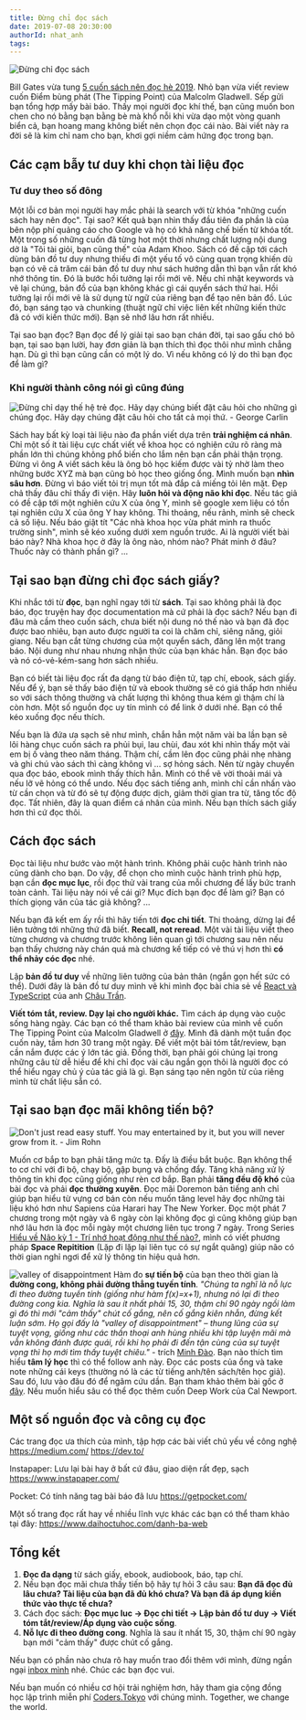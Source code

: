 ```yaml
---
title: Đừng chỉ đọc sách
date: 2019-07-08 20:30:00
authorId: nhat_anh
tags:
---
```


![Đừng chỉ đọc sách](https://res.cloudinary.com/djeghcumw/image/upload/v1562255949/blog/Webp.net-resizeimage_3.png)

Bill Gates vừa tung [5 cuốn sách nên đọc hè 2019](https://www.youtube.com/watch?v=gTjXTRz4dDw). Nhỏ bạn vừa viết review cuốn Điểm bùng phát (The Tipping Point) của Malcolm Gladwell. Sếp gửi bạn tổng hợp mấy bài báo. Thấy mọi người đọc khí thế, bạn cũng muốn bon chen cho nó bằng bạn bằng bè mà khổ nỗi khi vừa dạo một vòng quanh biển cả, bạn hoang mang không biết nên chọn đọc cái nào. Bài viết này ra đời sẽ là kim chỉ nam cho bạn, khơi gợi niềm cảm hứng đọc trong bạn.

<!-- more -->

## Các cạm bẫy tư duy khi chọn tài liệu đọc

### Tư duy theo số đông

Một lỗi cơ bản mọi người hay mắc phải là search với từ khóa "những cuốn sách hay nên đọc". Tại sao? Kết quả bạn nhìn thấy đầu tiên đa phần là của bên nộp phí quảng cáo cho Google và họ có khả năng chế biến từ khóa tốt. Một trong số những cuốn đã từng hot một thời nhưng chất lượng nội dung dở là "Tôi tài giỏi, bạn cũng thế" của Adam Khoo. Sách có đề cập tới cách dùng bản đồ tư duy nhưng thiếu đi một yếu tố vô cùng quan trọng khiến dù bạn có vẽ cả trăm cái bản đồ tư duy như sách hướng dẫn thì bạn vẫn rất khó nhớ thông tin. Đó là bước hồi tưởng lại rồi mới vẽ. Nếu chỉ nhặt keywords và vẽ lại chúng, bản đồ của bạn không khác gì cái quyển sách thứ hai. Hồi tưởng lại rồi mới vẽ là sử dụng từ ngữ của riêng bạn để tạo nên bản đồ. Lúc đó, bạn sáng tạo và chunking (thuật ngữ chỉ việc liên kết những kiến thức đã có với kiến thức mới). Bạn sẽ nhớ lâu hơn rất nhiều.

Tại sao bạn đọc? Bạn đọc để lý giải tại sao bạn chán đời, tại sao gấu chó bỏ bạn, tại sao bạn lười, hay đơn giản là bạn thích thì đọc thôi như mình chẳng hạn. Dù gì thì bạn cũng cần có một lý do. Vì nếu không có lý do thì bạn đọc để làm gì?

### Khi người thành công nói gì cũng đúng

![Đừng chỉ dạy thế hệ trẻ đọc. Hãy dạy chúng biết đặt câu hỏi cho những gì chúng đọc. Hãy dạy chúng đặt câu hỏi cho tất cả mọi thứ. - George Carlin](https://res.cloudinary.com/djeghcumw/image/upload/v1562255593/blog/Webp.net-resizeimage_2.png)

Sách hay bất kỳ loại tài liệu nào đa phần viết dựa trên **trải nghiệm cá nhân**. Chỉ một số ít tài liệu cực chất viết về khoa học có nghiên cứu rõ ràng mà phần lớn thì chúng không phổ biến cho lắm nên bạn cần phải thận trọng. Đừng vì ông A viết sách kêu là ông bỏ học kiếm được vài tỷ nhờ làm theo những bước XYZ mà bạn cũng bỏ học theo giống ổng. Mình muốn bạn **nhìn sâu hơn**. Đừng vì báo viết tỏi trị mụn tốt mà đắp cả miếng tỏi lên mặt. Đẹp chả thấy đâu chỉ thấy đi viện. Hãy **luôn hỏi và động não khi đọc**. Nếu tác giả có đề cập tới một nghiên cứu X của ông Y, mình sẽ google xem liệu có tồn tại nghiên cứu X của ông Y hay không. Thi thoảng, nếu rảnh, mình sẽ check cả số liệu. Nếu báo giật tít "Các nhà khoa học vừa phát minh ra thuốc trường sinh", mình sẽ kéo xuống dưới xem nguồn trước. Ai là người viết bài báo này? Nhà khoa học ở đây là ông nào, nhóm nào? Phát minh ở đâu? Thuốc này có thành phần gì? ...

## Tại sao bạn đừng chỉ đọc sách giấy?

Khi nhắc tới từ **đọc**, bạn nghĩ ngay tới từ **sách**. Tại sao không phải là đọc báo, đọc truyện hay đọc documentation mà cứ phải là đọc sách? Nếu bạn đi đâu mà cầm theo cuốn sách, chưa biết nội dung nó thế nào và bạn đã đọc được bao nhiêu, bạn auto được người ta coi là chăm chỉ, siêng năng, giỏi giang. Nếu bạn cắt từng chương của một quyển sách, đăng lên một trang báo. Nội dung như nhau nhưng nhận thức của bạn khác hẳn. Bạn đọc báo và nó có-vẻ-kém-sang hơn sách nhiều.

Bạn có biết tài liệu đọc rất đa dạng từ báo điện tử, tạp chí, ebook, sách giấy. Nếu để ý, bạn sẽ thấy báo điện tử và ebook thường sẽ có giá thấp hơn nhiều so với sách thông thường và chất lượng thì không thua kém gì thậm chí là còn hơn. Một số nguồn đọc uy tín mình có để link ở dưới nhé. Bạn có thể kéo xuống đọc nếu thích.

Nếu bạn là đứa ưa sạch sẽ như mình, chắn hẳn một năm vài ba lần bạn sẽ lôi hàng chục cuốn sách ra phủi bụi, lau chùi, đau xót khi nhìn thấy một vài em bị ố vàng theo năm tháng. Thậm chí, cầm lên đọc cũng phải nhẹ nhàng và ghi chú vào sách thì càng không vì ... sợ hỏng sách. Nên từ ngày chuyển qua đọc báo, ebook mình thấy thích hẳn. Mình có thể vẽ vời thoải mái và nếu lỡ vẽ hỏng có thể undo. Nếu đọc sách tiếng anh, mình chỉ cần nhấn vào từ cần chọn và từ đó sẽ tự động được dịch, giảm thời gian tra từ, tăng tốc độ đọc. Tất nhiên, đây là quan điểm cá nhân của mình. Nếu bạn thích sách giấy hơn thì cứ đọc thôi.

## Cách đọc sách

Đọc tài liệu như bước vào một hành trình. Không phải cuộc hành trình nào cũng dành cho bạn. Do vậy, để chọn cho mình cuộc hành trình phù hợp, bạn cần **đọc mục lục**, rồi đọc thử vài trang của mỗi chương để lấy bức tranh toàn cảnh. Tài liệu này nói về cái gì? Mục đích bạn đọc để làm gì? Bạn có thích giọng văn của tác giả không? ...

Nếu bạn đã kết em ấy rồi thì hãy tiến tới **đọc chi tiết**. Thi thoảng, dừng lại để liên tưởng tới những thứ đã biết. **Recall, not reread**. Một vài tài liệu viết theo từng chương và chương trước không liên quan gì tới chương sau nên nếu bạn thấy chương này chán quá mà chương kế tiếp có vẻ thú vị hơn thì **có thể nhảy cóc đọc** nhé.

Lập **bản đồ tư duy** về những liên tưởng của bản thân (ngắn gọn hết sức có thể). Dưới đây là bản đồ tư duy mình vẽ khi mình đọc bài chia sẻ về [React và TypeScript](https://coders.tokyo/2019/06/29/react-typescript-p1/) của anh [Châu Trần](https://github.com/nartc).

**Viết tóm tắt, review. Dạy lại cho người khác.** Tìm cách áp dụng vào cuộc sống hàng ngày. Các bạn có thể tham khảo bài review của mình về cuốn The Tipping Point của Malcolm Gladwell ở [đây](https://www.facebook.com/japananh/posts/748801368851555?__tn__=K-R). Mình đã dành một tuần đọc cuốn này, tầm hơn 30 trang một ngày. Để viết một bài tóm tắt/review, bạn cần nắm được các ý lớn tác giả. Đồng thời, bạn phải gói chúng lại trong những câu từ dễ hiểu để khi chỉ đọc vài câu ngắn gọn thôi là người đọc có thể hiểu ngay chủ ý của tác giả là gì. Bạn sáng tạo nên ngôn từ của riêng mình từ chất liệu sẵn có.

## Tại sao bạn đọc mãi không tiến bộ?

![Don't just read easy stuff. You may entertained by it, but you will never grow from it. - Jim Rohn](https://res.cloudinary.com/djeghcumw/image/upload/v1562255594/blog/Webp.net-resizeimage.png)

Muốn cơ bắp to bạn phải tăng mức tạ. Đấy là điều bắt buộc. Bạn không thể to cơ chỉ với đi bộ, chạy bộ, gập bụng và chống đẩy. Tăng khả năng xử lý thông tin khi đọc cũng giống như rèn cơ bắp. Bạn phải **tăng đều độ khó** của bài đọc và phải **đọc thường xuyên**. Đọc mãi Doremon bản tiếng anh chỉ giúp bạn hiểu từ vựng cơ bản còn nếu muốn tăng level hãy đọc những tài liệu khó hơn như Sapiens của Harari hay The New Yorker. Đọc một phát 7 chương trong một ngày và 6 ngày còn lại không đọc gì cũng không giúp bạn nhớ lâu hơn là đọc mỗi ngày một chương liên tục trong 7 ngày. Trong Series [Hiểu về Não kỳ 1 - Trí nhớ hoạt động như thế nào?](https://coders.tokyo/2019/06/10/Hieu-ve-nao-ky-1-tri-nho-hoat-dong-nhu-the-nao/), mình có viết phương pháp **Space Repitition** (Lặp đi lặp lại liên tục có sự ngắt quãng) giúp não có thời gian nghỉ ngơi để xử lý thông tin hiệu quả hơn.

![valley of disappointment](https://res.cloudinary.com/djeghcumw/image/upload/v1562262697/blog/Webp.net-resizeimage_4.png)
Hàm đo **sự tiến bộ** của bạn theo thời gian là **đường cong, không phải đường thẳng tuyến tính**. _"Chúng ta nghĩ là nỗ lực đi theo đường tuyến tính (giống như hàm f(x)=x+1), nhưng nó lại đi theo đường cong kia. Nghĩa là sau ít nhất phải 15, 30, thậm chí 90 ngày ngồi làm gì đó thì mới "cảm thấy" chút cố gắng, nên cố gắng kiên nhẫn, đừng kết luận sớm. Họ gọi đấy là "valley of disappointment" – thung lũng của sự tuyệt vọng, giống như các thần thoại anh hùng nhiều khi tập luyện mãi mà vẫn không đánh được quái, rồi khi họ phải đi đến tận cùng của sự tuyệt vọng thì họ mới tìm thấy tuyệt chiêu."_ - trích [Minh Đào](https://www.facebook.com/mdaongoc). Bạn nào thích tìm hiểu **tâm lý học** thì có thể follow anh này. Đọc các posts của ổng và take note những cái keys (thường nó là các từ tiếng anh/tên sách/tên học giả). Sau đó, lưu vào đâu đó để ngâm cứu dần. Bạn tham khảo thêm bài gốc ở [đây](https://www.facebook.com/mdaongoc/posts/10211262985049718). Nếu muốn hiểu sâu có thể đọc thêm cuốn Deep Work của Cal Newport.

## Một số nguồn đọc và công cụ đọc

Các trang đọc ưa thích của mình, tập hợp các bài viết chủ yếu về công nghệ
https://medium.com/
https://dev.to/

Instapaper: Lưu lại bài hay ở bất cứ đâu, giao diện rất đẹp, sạch
https://www.instapaper.com/

Pocket: Có tính năng tag bài báo đã lưu
https://getpocket.com/

Một số trang đọc rất hay về nhiều lĩnh vực khác các bạn có thể tham khảo tại đây: https://www.daihoctuhoc.com/danh-ba-web

## Tổng kết

1. **Đọc đa dạng** từ sách giấy, ebook, audiobook, báo, tạp chí.
2. Nếu bạn đọc mãi chưa thấy tiến bộ hãy tự hỏi 3 câu sau: **Bạn đã đọc đủ lâu chưa? Tài liệu của bạn đã đủ khó chưa? Và bạn đã áp dụng kiến thức vào thực tế chưa?**
3. Cách đọc sách: **Đọc mục luc -> Đọc chi tiết -> Lập bản đồ tư duy -> Viết tóm tắt/review/Áp dụng vào cuộc sống**.
4. **Nỗ lực đi theo đường cong**. Nghĩa là sau ít nhất 15, 30, thậm chí 90 ngày bạn mới "cảm thấy" được chút cố gắng.

Nếu bạn có phần nào chưa rõ hay muốn trao đổi thêm với mình, đừng ngần ngại [inbox mình](https://www.facebook.com/japananh) nhé. Chúc các bạn đọc vui.

Nếu bạn muốn có nhiều cơ hội trải nghiệm hơn, hãy tham gia cộng đồng học lập trình miễn phí [Coders.Tokyo](https://school.coders.tokyo/) với chúng mình. Together, we change the world.
